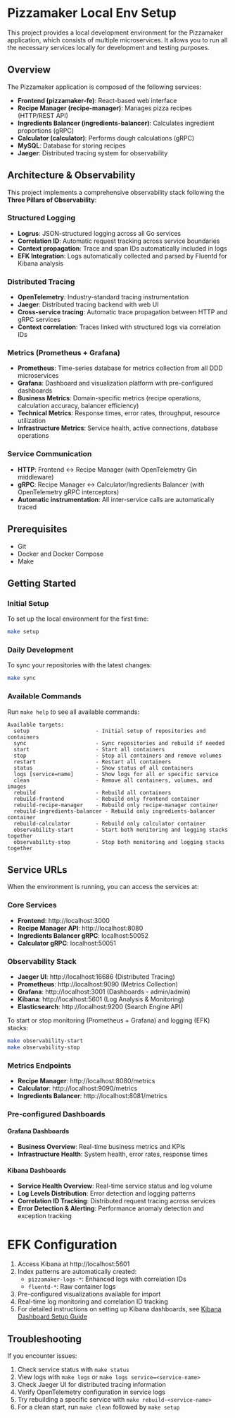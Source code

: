 # Pizzamaker Local Env Setup

This project provides a local development environment for the Pizzamaker application, which consists of multiple microservices. It allows you to run all the necessary services locally for development and testing purposes.

## Overview

The Pizzamaker application is composed of the following services:

- **Frontend (pizzamaker-fe)**: React-based web interface
- **Recipe Manager (recipe-manager)**: Manages pizza recipes (HTTP/REST API)
- **Ingredients Balancer (ingredients-balancer)**: Calculates ingredient proportions (gRPC)
- **Calculator (calculator)**: Performs dough calculations (gRPC)
- **MySQL**: Database for storing recipes
- **Jaeger**: Distributed tracing system for observability

## Architecture & Observability

This project implements a comprehensive observability stack following the **Three Pillars of Observability**:

### Structured Logging
- **Logrus**: JSON-structured logging across all Go services
- **Correlation ID**: Automatic request tracking across service boundaries
- **Context propagation**: Trace and span IDs automatically included in logs
- **EFK Integration**: Logs automatically collected and parsed by Fluentd for Kibana analysis

### Distributed Tracing
- **OpenTelemetry**: Industry-standard tracing instrumentation
- **Jaeger**: Distributed tracing backend with web UI
- **Cross-service tracing**: Automatic trace propagation between HTTP and gRPC services
- **Context correlation**: Traces linked with structured logs via correlation IDs

### Metrics (Prometheus + Grafana)
- **Prometheus**: Time-series database for metrics collection from all DDD microservices
- **Grafana**: Dashboard and visualization platform with pre-configured dashboards
- **Business Metrics**: Domain-specific metrics (recipe operations, calculation accuracy, balancer efficiency)
- **Technical Metrics**: Response times, error rates, throughput, resource utilization
- **Infrastructure Metrics**: Service health, active connections, database operations

### Service Communication
- **HTTP**: Frontend ↔ Recipe Manager (with OpenTelemetry Gin middleware)
- **gRPC**: Recipe Manager ↔ Calculator/Ingredients Balancer (with OpenTelemetry gRPC interceptors)
- **Automatic instrumentation**: All inter-service calls are automatically traced

## Prerequisites

- Git
- Docker and Docker Compose
- Make

## Getting Started

### Initial Setup

To set up the local environment for the first time:

```bash
make setup
```

### Daily Development

To sync your repositories with the latest changes:

```bash
make sync
```

### Available Commands

Run `make help` to see all available commands:

```
Available targets:
  setup                     - Initial setup of repositories and containers
  sync                      - Sync repositories and rebuild if needed
  start                     - Start all containers
  stop                      - Stop all containers and remove volumes
  restart                   - Restart all containers
  status                    - Show status of all containers
  logs [service=name]       - Show logs for all or specific service
  clean                     - Remove all containers, volumes, and images
  rebuild                   - Rebuild all containers
  rebuild-frontend          - Rebuild only frontend container
  rebuild-recipe-manager    - Rebuild only recipe-manager container
  rebuild-ingredients-balancer - Rebuild only ingredients-balancer container
  rebuild-calculator        - Rebuild only calculator container
  observability-start       - Start both monitoring and logging stacks together
  observability-stop        - Stop both monitoring and logging stacks together
```

## Service URLs

When the environment is running, you can access the services at:

### Core Services
- **Frontend**: http://localhost:3000
- **Recipe Manager API**: http://localhost:8080
- **Ingredients Balancer gRPC**: localhost:50052
- **Calculator gRPC**: localhost:50051

### Observability Stack
- **Jaeger UI**: http://localhost:16686 (Distributed Tracing)
- **Prometheus**: http://localhost:9090 (Metrics Collection)
- **Grafana**: http://localhost:3001 (Dashboards - admin/admin)
- **Kibana**: http://localhost:5601 (Log Analysis & Monitoring)
- **Elasticsearch**: http://localhost:9200 (Search Engine API)

To start or stop monitoring (Prometheus + Grafana) and logging (EFK) stacks:

```bash
make observability-start
make observability-stop
```

### Metrics Endpoints
- **Recipe Manager**: http://localhost:8080/metrics
- **Calculator**: http://localhost:9090/metrics
- **Ingredients Balancer**: http://localhost:8081/metrics

### Pre-configured Dashboards

#### Grafana Dashboards
- **Business Overview**: Real-time business metrics and KPIs
- **Infrastructure Health**: System health, error rates, response times

#### Kibana Dashboards
- **Service Health Overview**: Real-time service status and log volume
- **Log Levels Distribution**: Error detection and logging patterns
- **Correlation ID Tracking**: Distributed request tracing across services
- **Error Detection & Alerting**: Performance anomaly detection and exception tracking

# EFK Configuration

1. Access Kibana at http://localhost:5601
2. Index patterns are automatically created:
   - `pizzamaker-logs-*`: Enhanced logs with correlation IDs
   - `fluentd-*`: Raw container logs
3. Pre-configured visualizations available for import
4. Real-time log monitoring and correlation ID tracking
5. For detailed instructions on setting up Kibana dashboards, see [Kibana Dashboard Setup Guide](monitoring/kibana/KIBANA_DASHBOARD_GUIDE.md)

## Troubleshooting

If you encounter issues:

1. Check service status with `make status`
2. View logs with `make logs` or `make logs service=<service-name>`
3. Check Jaeger UI for distributed tracing information
4. Verify OpenTelemetry configuration in service logs
5. Try rebuilding a specific service with `make rebuild-<service-name>`
6. For a clean start, run `make clean` followed by `make setup`

